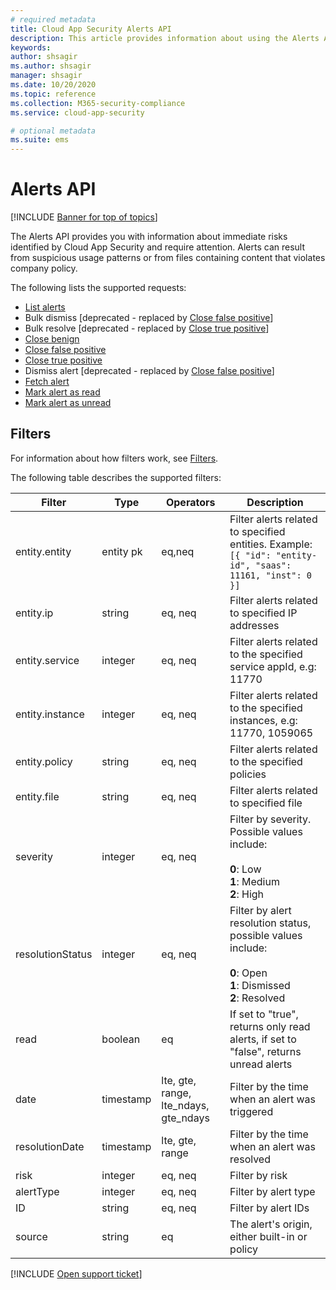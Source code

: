 ```yaml
---
# required metadata
title: Cloud App Security Alerts API
description: This article provides information about using the Alerts API.
keywords:
author: shsagir
ms.author: shsagir
manager: shsagir
ms.date: 10/20/2020
ms.topic: reference
ms.collection: M365-security-compliance
ms.service: cloud-app-security

# optional metadata
ms.suite: ems
---
```

# Alerts API

[!INCLUDE [Banner for top of topics](includes/banner.md)]

The Alerts API provides you with information about immediate risks identified by Cloud App Security and require attention. Alerts can result from suspicious usage patterns or from files containing content that violates company policy.

The following lists the supported requests:

- [List alerts](api-alerts-list.md)
- Bulk dismiss [deprecated - replaced by [Close false positive](api-alerts-close-false-positive.md)]
- Bulk resolve [deprecated - replaced by [Close true positive](api-alerts-close-true-positive.md)]
- [Close benign](api-alerts-close-benign.md)
- [Close false positive](api-alerts-close-false-positive.md)
- [Close true positive](api-alerts-close-true-positive.md)
- Dismiss alert [deprecated - replaced by [Close false positive](api-alerts-close-false-positive.md)]
- [Fetch alert](api-alerts-fetch.md)
- [Mark alert as read](api-alerts-mark-read.md)
- [Mark alert as unread](api-alerts-mark-unread.md)

## Filters

For information about how filters work, see [Filters](api-introduction.md#filters).

The following table describes the supported filters:

| Filter | Type | Operators | Description |
| --- | --- | --- | --- |
| entity.entity | entity pk | eq,neq | Filter alerts related to specified entities. Example: `[{ "id": "entity-id", "saas": 11161, "inst": 0 }]` |
| entity.ip | string | eq, neq | Filter alerts related to specified IP addresses |
| entity.service | integer | eq, neq | Filter alerts related to the specified service appId, e.g: 11770 |
| entity.instance | integer | eq, neq | Filter alerts related to the specified instances, e.g: 11770, 1059065 |
| entity.policy | string | eq, neq | Filter alerts related to the specified policies |
| entity.file | string | eq, neq | Filter alerts related to specified file |
| severity | integer | eq, neq | Filter by severity. Possible values include:<br /><br />**0**: Low<br />**1**: Medium<br/>**2**: High |
| resolutionStatus | integer | eq, neq | Filter by alert resolution status, possible values include:<br /><br />**0**: Open<br />**1**: Dismissed<br />**2**: Resolved |
| read | boolean | eq | If set to "true", returns only read alerts, if set to "false", returns unread alerts |
| date | timestamp | lte, gte, range, lte_ndays, gte_ndays | Filter by the time when an alert was triggered |
| resolutionDate | timestamp | lte, gte, range | Filter by the time when an alert was resolved |
| risk | integer | eq, neq | Filter by risk |
| alertType | integer | eq, neq | Filter by alert type |
| ID | string | eq, neq | Filter by alert IDs |
| source | string | eq | The alert's origin, either built-in or policy |

[!INCLUDE [Open support ticket](includes/support.md)]
